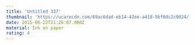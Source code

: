 ```yaml
---
title: 'Untitled 337'
thumbnail: 'https://ucarecdn.com/69ac6dad-eb14-42ee-a418-5bf0dc2c9024/'
date: 2015-06-22T21:26:07.000Z
material: Ink on paper
rating: 4
---
```

